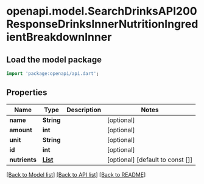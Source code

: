 # openapi.model.SearchDrinksAPI200ResponseDrinksInnerNutritionIngredientBreakdownInner

## Load the model package
```dart
import 'package:openapi/api.dart';
```

## Properties
Name | Type | Description | Notes
------------ | ------------- | ------------- | -------------
**name** | **String** |  | [optional] 
**amount** | **int** |  | [optional] 
**unit** | **String** |  | [optional] 
**id** | **int** |  | [optional] 
**nutrients** | [**List<SearchDrinksAPI200ResponseDrinksInnerNutritionIngredientBreakdownInnerNutrientsInner>**](SearchDrinksAPI200ResponseDrinksInnerNutritionIngredientBreakdownInnerNutrientsInner.md) |  | [optional] [default to const []]

[[Back to Model list]](../README.md#documentation-for-models) [[Back to API list]](../README.md#documentation-for-api-endpoints) [[Back to README]](../README.md)


